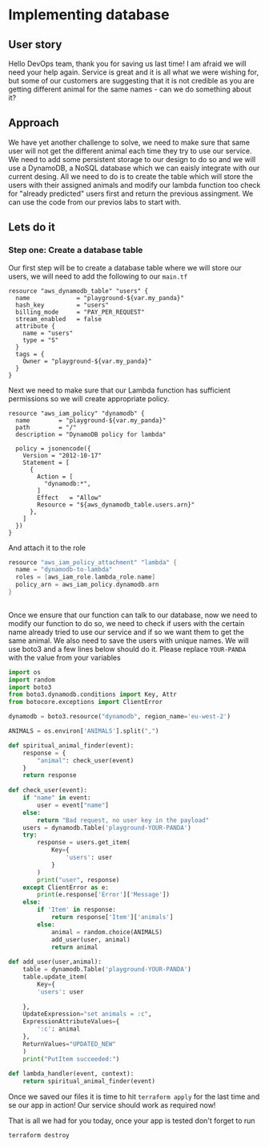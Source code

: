 # Implementing database
## User story

Hello DevOps team, thank you for saving us last time! I am afraid we will need your help again. Service is great and it is all what we were wishing for, but some of our customers are suggesting that it is not credible as you are getting different animal for the same names - can we do something about it?


## Approach
We have yet another challenge to solve, we need to make sure that same user will not get the different animal each time they try to use our service. We need to add some persistent storage to our design to do so and we will use a DynamoDB, a NoSQL database which we can eaisly integrate with our current desing. All we need to do is to create the table which will store the users with their assigned animals and modify our lambda function too check for "already predicted"  users first and return the previous assingment. We can use the code from our previos labs to start with.
## Lets do it
### Step one: Create a database table
Our first step will be to create a database table where we will store our users, we will need to add the following to our `main.tf`
```golang
resource "aws_dynamodb_table" "users" {
  name             = "playground-${var.my_panda}"
  hash_key         = "users"
  billing_mode     = "PAY_PER_REQUEST"
  stream_enabled   = false
  attribute {
    name = "users"
    type = "S"
  }
  tags = {
    Owner = "playground-${var.my_panda}"
  }
}
```
Next we need to make sure that our Lambda function has sufficient permissions so we will create appropriate policy.
```golang
resource "aws_iam_policy" "dynamodb" {
  name        = "playground-${var.my_panda}"
  path        = "/"
  description = "DynamoDB policy for lambda"

  policy = jsonencode({
    Version = "2012-10-17"
    Statement = [
      {
        Action = [
          "dynamodb:*",
        ]
        Effect   = "Allow"
        Resource = "${aws_dynamodb_table.users.arn}"
      },
    ]
  })
}
```
And attach it to the role
```go
resource "aws_iam_policy_attachment" "lambda" {
  name = "dynamodb-to-lambda"
  roles = [aws_iam_role.lambda_role.name]
  policy_arn = aws_iam_policy.dynamodb.arn
}
​​​​​​​
```
Once we ensure that our function can talk to our database, now we need to modify our function to do so, we need to check if users with the certain name already tried to use our service and if so we want them to get the same animal. We also need to save the users with unique names. We will use boto3 and a few lines below should do it. Please replace `YOUR-PANDA` with the value from your variables
```python
import os
import random
import boto3
from boto3.dynamodb.conditions import Key, Attr
from botocore.exceptions import ClientError

dynamodb = boto3.resource("dynamodb", region_name='eu-west-2')

ANIMALS = os.environ['ANIMALS'].split(",")

def spiritual_animal_finder(event):
    response = {
        "animal": check_user(event)
    }
    return response
    
def check_user(event):
    if "name" in event:
        user = event["name"]
    else:
        return "Bad request, no user key in the payload"    
    users = dynamodb.Table('playground-YOUR-PANDA')
    try:
        response = users.get_item(
            Key={
                'users': user
            }
        )
        print("user", response)
    except ClientError as e:
        print(e.response['Error']['Message'])
    else:
        if 'Item' in response:
            return response['Item']['animals']
        else:
            animal = random.choice(ANIMALS)
            add_user(user, animal)
            return animal
            
def add_user(user,animal):
    table = dynamodb.Table('playground-YOUR-PANDA')
    table.update_item(
        Key={
        'users': user
        
    },
    UpdateExpression="set animals = :c",
    ExpressionAttributeValues={
        ':c': animal
    },
    ReturnValues="UPDATED_NEW"
    )
    print("PutItem succeeded:")
    
def lambda_handler(event, context):
    return spiritual_animal_finder(event)

```

Once we saved our files it is time to hit `terraform apply` for the last time and se our app in action! Our service should work as required now! 

That is all  we had for you today, once your app is tested don't forget to run 
```
terraform destroy
```